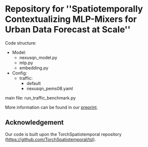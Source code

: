 # Repository for ''Spatiotemporally Contextualizing MLP-Mixers for Urban Data Forecast at Scale''  

Code structure:  
- Model:
  - nexusqn_model.py
  - mlp.py
  - embedding.py
- Config:
  - traffic:
    - default
    - nexusqn_pems08.yaml
      
main file: run_traffic_benchmark.py

More information can be found in our [preprint](https://doi.org/10.48550/arXiv.2307.01482).

## Acknowledgement
Our code is built upon the TorchSpatiotemporal repository (https://github.com/TorchSpatiotemporal/tsl).
